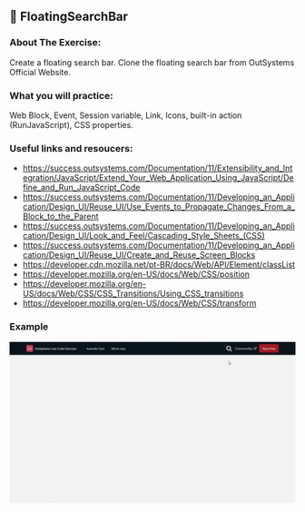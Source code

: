 ## :ledger: FloatingSearchBar

### About The Exercise:

Create a floating search bar. Clone the floating search bar from OutSystems Official Website.

### What you will practice:

Web Block, Event, Session variable, Link, Icons, built-in action (RunJavaScript), CSS properties. 

### Useful links and resoucers:

- https://success.outsystems.com/Documentation/11/Extensibility_and_Integration/JavaScript/Extend_Your_Web_Application_Using_JavaScript/Define_and_Run_JavaScript_Code
- https://success.outsystems.com/Documentation/11/Developing_an_Application/Design_UI/Reuse_UI/Use_Events_to_Propagate_Changes_From_a_Block_to_the_Parent
- https://success.outsystems.com/Documentation/11/Developing_an_Application/Design_UI/Look_and_Feel/Cascading_Style_Sheets_(CSS)
- https://success.outsystems.com/Documentation/11/Developing_an_Application/Design_UI/Reuse_UI/Create_and_Reuse_Screen_Blocks
- https://developer.cdn.mozilla.net/pt-BR/docs/Web/API/Element/classList
- https://developer.mozilla.org/en-US/docs/Web/CSS/position
- https://developer.mozilla.org/en-US/docs/Web/CSS/CSS_Transitions/Using_CSS_transitions
- https://developer.mozilla.org/en-US/docs/Web/CSS/transform

### Example
![](./Samples/FloatingSearchBar.gif)
